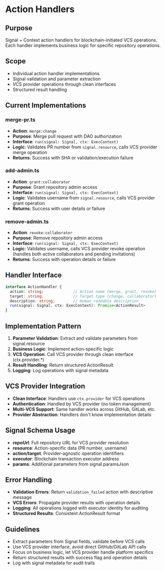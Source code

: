 # Action Handlers

## Purpose
Signal + Context action handlers for blockchain-initiated VCS operations. Each handler implements business logic for specific repository operations.

## Scope
- Individual action handler implementations
- Signal validation and parameter extraction
- VCS provider operations through clean interfaces
- Structured result handling

## Current Implementations

### merge-pr.ts
- **Action**: `merge:change`
- **Purpose**: Merge pull request with DAO authorization
- **Interface**: `run(signal: Signal, ctx: ExecContext)`
- **Logic**: Validates PR number from `signal.resource`, calls VCS provider merge operation
- **Returns**: Success with SHA or validation/execution failure

### add-admin.ts
- **Action**: `grant:collaborator`  
- **Purpose**: Grant repository admin access
- **Interface**: `run(signal: Signal, ctx: ExecContext)`
- **Logic**: Validates username from `signal.resource`, calls VCS provider grant operation
- **Returns**: Success with user details or failure

### remove-admin.ts
- **Action**: `revoke:collaborator`
- **Purpose**: Remove repository admin access
- **Interface**: `run(signal: Signal, ctx: ExecContext)`
- **Logic**: Validates username, calls VCS provider revoke operation (handles both active collaborators and pending invitations)
- **Returns**: Success with operation details or failure

## Handler Interface
```typescript
interface ActionHandler {
  action: string;             // Action name (merge, grant, revoke)
  target: string;             // Target type (change, collaborator)  
  description: string;        // Human readable description
  run(signal: Signal, ctx: ExecContext): Promise<ActionResult>
}
```

## Implementation Pattern
1. **Parameter Validation**: Extract and validate parameters from signal.resource
2. **Business Logic**: Implement action-specific logic
3. **VCS Operation**: Call VCS provider through clean interface (ctx.provider.*)
4. **Result Handling**: Return structured ActionResult
5. **Logging**: Log operations with signal metadata

## VCS Provider Integration
- **Clean Interface**: Handlers use `ctx.provider` for VCS operations
- **Authentication**: Handled by VCS provider (no token management)
- **Multi-VCS Support**: Same handler works across GitHub, GitLab, etc.
- **Provider Abstraction**: Handlers don't know implementation details

## Signal Schema Usage
- **repoUrl**: Full repository URL for VCS provider resolution
- **resource**: Action-specific data (PR number, username)
- **action/target**: Provider-agnostic operation identifiers
- **executor**: Blockchain transaction executor address
- **params**: Additional parameters from signal.paramsJson

## Error Handling
- **Validation Errors**: Return `validation_failed` action with descriptive message
- **VCS Errors**: Propagate provider results with operation details  
- **Logging**: All operations logged with executor identity for auditing
- **Structured Results**: Consistent ActionResult format

## Guidelines
- Extract parameters from Signal fields, validate before VCS calls
- Use VCS provider interface, avoid direct GitHub/GitLab API calls
- Focus on business logic, let VCS provider handle platform specifics
- Return structured results with success flag and operation details
- Log with signal metadata for audit trails